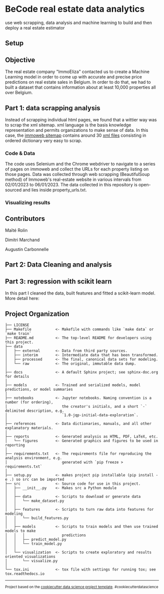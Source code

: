 BeCode real estate data analytics
==============================

use web scrapping, data analysis and machine learning to build and then deploy a real estate estimator

## Setup



## Objective
The real estate company "ImmoEliza" contacted us to create a Machine Learning model in order to come up with accurate and precise price predictions on real estate sales in Belgium. In order to do that, we had to built a dataset that contains information about at least 10,000 properties all over Belgium.

## Part 1: data scrapping analysis
Instead of scrapping individual html pages, we found that a wittier way was to scrap the xml sitemap. xml language is the basis knowledge representation and permits organizations to make sense of data. In  this case, the [immoweb sitemap](https://www.immoweb.be/sitemap.xml) contains around 30 [xml files](https://assets.immoweb.be/sitemap/classifieds-000.xml) consisting in ordered dictionary very easy to scrap.

### Code & Data
The code uses Selenium and the Chrome webdriver to navigate to a series of pages on immoweb and collect the URLs for each property listing on those pages. Data was collected through web scrapping (BeautifulSoup method) of Immoweb's real-estate website in various intervals from 02/01/2023 to 06/01/2023. The data collected in this repository is open-sourced and lies inside property_urls.txt. 

### Visualizing results


## Contributors
Maïté Rolin

Dimitri Marchand

Augustin Carbonnelle




## Part 2: Data Cleaning and analysis







## Part 3: regression with scikit learn

In this part I cleaned the data, built features and fitted a scikit-learn model. More detail here: 

[notebook]: (https://github.com/dimiphoton/BeCode-real-estate-ML-cookiecutter/blob/part3/src/ML_regression.md)



Project Organization
------------

    ├── LICENSE
    ├── Makefile           <- Makefile with commands like `make data` or `make train`
    ├── README.md          <- The top-level README for developers using this project.
    ├── data
    │   ├── external       <- Data from third party sources.
    │   ├── interim        <- Intermediate data that has been transformed.
    │   ├── processed      <- The final, canonical data sets for modeling.
    │   └── raw            <- The original, immutable data dump.
    │
    ├── docs               <- A default Sphinx project; see sphinx-doc.org for details
    │
    ├── models             <- Trained and serialized models, model predictions, or model summaries
    │
    ├── notebooks          <- Jupyter notebooks. Naming convention is a number (for ordering),
    │                         the creator's initials, and a short `-` delimited description, e.g.
    │                         `1.0-jqp-initial-data-exploration`.
    │
    ├── references         <- Data dictionaries, manuals, and all other explanatory materials.
    │
    ├── reports            <- Generated analysis as HTML, PDF, LaTeX, etc.
    │   └── figures        <- Generated graphics and figures to be used in reporting
    │
    ├── requirements.txt   <- The requirements file for reproducing the analysis environment, e.g.
    │                         generated with `pip freeze > requirements.txt`
    │
    ├── setup.py           <- makes project pip installable (pip install -e .) so src can be imported
    ├── src                <- Source code for use in this project.
    │   ├── __init__.py    <- Makes src a Python module
    │   │
    │   ├── data           <- Scripts to download or generate data
    │   │   └── make_dataset.py
    │   │
    │   ├── features       <- Scripts to turn raw data into features for modeling
    │   │   └── build_features.py
    │   │
    │   ├── models         <- Scripts to train models and then use trained models to make
    │   │   │                 predictions
    │   │   ├── predict_model.py
    │   │   └── train_model.py
    │   │
    │   └── visualization  <- Scripts to create exploratory and results oriented visualizations
    │       └── visualize.py
    │
    └── tox.ini            <- tox file with settings for running tox; see tox.readthedocs.io


--------

<p><small>Project based on the <a target="_blank" href="https://drivendata.github.io/cookiecutter-data-science/">cookiecutter data science project template</a>. #cookiecutterdatascience</small></p>